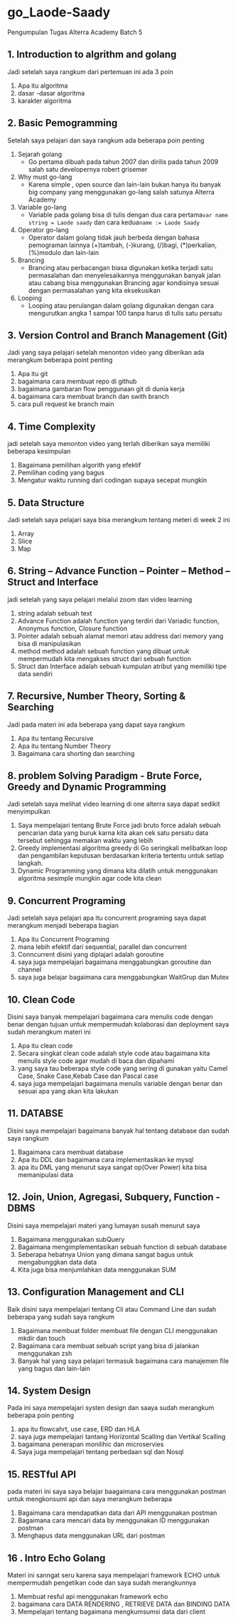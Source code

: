 # go_Laode-Saady

Pengumpulan Tugas Alterra Academy Batch 5

## 1. Introduction to algrithm and golang

Jadi setelah saya rangkum dari pertemuan ini ada 3 poin

1.  Apa itu algoritma
2.  dasar -dasar algoritma
3.  karakter algoritma

## 2. Basic Pemogramming

Setelah saya pelajari dan saya rangkum ada beberapa poin penting

1. Sejarah golang
   - Go pertama dibuah pada tahun 2007 dan dirilis pada tahun 2009 salah satu developernya robert grisemer
2. Why must go-lang
   - Karena simple , open source dan lain-lain bukan hanya itu banyak big company yang menggunakan go-lang salah satunya Alterra Academy
3. Variable go-lang
   - Variable pada golang bisa di tulis dengan dua cara pertama`var name string = Laode saady` dan cara kedua`name := Laode Saady`
4. Operator go-lang
   - Operator dalam golang tidak jauh berbeda dengan bahasa pemograman lainnya (+)tambah, (-)kurang, (/)bagi, (\*)perkalian, (%)modulo dan lain-lain
5. Brancing
   - Brancing atau perbacangan biasa digunakan ketika terjadi satu permasalahan dan menyelesaikannya menggunakan banyak jalan atau cabang bisa menggunakan Brancing agar kondisinya sesuai dengan permasalahan yang kita eksekusikan
6. Looping
   - Looping atau perulangan dalam golang digunakan dengan cara mengurutkan angka 1 sampai 100 tanpa harus di tulis satu persatu

## 3. Version Control and Branch Management (Git)

Jadi yang saya pelajari setelah menonton video yang diberikan ada merangkum beberapa point penting

1. Apa itu git
2. bagaimana cara membuat repo di github
3. bagaimana gambaran flow penggunaan git di dunia kerja
4. bagaimana cara membuat branch dan swith branch
5. cara pull request ke branch main

## 4. Time Complexity

jadi setelah saya menonton video yang terlah diberikan saya memiliki beberapa kesimpulan

1. Bagaimana pemilihan algorith yang efektif
2. Pemilihan coding yang bagus
3. Mengatur waktu running dari codingan supaya secepat mungkin

## 5. Data Structure

Jadi setelah saya pelajari saya bisa merangkum tentang meteri di week 2 ini

1. Array
2. Slice
3. Map

## 6. String – Advance Function – Pointer – Method – Struct and Interface

jadi setelah yang saya pelajari melalui zoom dan video learning

1. string adalah sebuah text
2. Advance Function adalah function yang terdiri dari Variadic function, Anonymus function, Closure function
3. Pointer adalah sebuah alamat memori atau address dari memory yang bisa di manipulasikan
4. method method adalah sebuah function yang dibuat untuk mempermudah kita mengakses struct dari sebuah function
5. Struct dan Interface adalah sebuah kumpulan atribut yang memiliki tipe data sendiri

## 7. Recursive, Number Theory, Sorting & Searching

Jadi pada materi ini ada beberapa yang dapat saya rangkum

1. Apa itu tentang Recursive
2. Apa itu tentang Number Theory
3. Bagaimana cara shorting dan searching

## 8. problem Solving Paradigm - Brute Force, Greedy and Dynamic Programming

Jadi setelah saya melihat video learning di one alterra saya dapat sedikit menyimpulkan

1. Saya mempelajari tentang Brute Force jadi bruto force adalah sebuah pencarian data yang buruk karna kita akan cek satu persatu data tersebut sehingga memakan waktu yang lebih
2. Greedy implementasi algoritma greedy di Go seringkali melibatkan loop dan pengambilan keputusan berdasarkan kriteria tertentu untuk setiap langkah.
3. Dynamic Programming yang dimana kita dilatih untuk menggunakan algoritma sesimple mungkin agar code kita clean

## 9. Concurrent Programing

Jadi setelah saya pelajari apa itu concurrent programing saya dapat merangkum menjadi beberapa bagian

1. Apa itu Concurrent Programing
2. mana lebih efektif dari sequential, parallel dan concurrent
3. Conncurrent disini yang diplajari adalah goroutine
4. saya juga mempelajari bagaimana menggabungkan goroutine dan channel
5. saya juga belajar bagaimana cara menggabungkan WaitGrup dan Mutex

## 10. Clean Code

Disini saya banyak mempelajari bagaimana cara menulis code dengan benar dengan tujuan untuk mempermudah kolaborasi dan deployment saya sudah merangkum materi ini

1. Apa itu clean code
2. Secara singkat clean code adalah style code atau bagaimana kita menulis style code agar mudah di baca dan dipahami
3. yang saya tau beberapa style code yang sering di gunakan yaitu Camel Case, Snake Case,Kebab Case dan Pascal case
4. saya juga mempelajari bagaimana menulis variable dengan benar dan sesuai apa yang akan kita lakukan

## 11. DATABSE

Disini saya mempelajari bagaimana banyak hal tentang database dan sudah saya rangkum

1. Bagaimana cara membuat database
2. Apa itu DDL dan bagaimana cara implementasikan ke mysql
3. apa itu DML yang menurut saya sangat op(Over Power) kita bisa memanipulasi data

## 12. Join, Union, Agregasi, Subquery, Function - DBMS

Disini saya mempelajari materi yang lumayan susah menurut saya

1. Bagaimana menggunakan subQuery
2. Bagaimana mengimplementasikan sebuah function di sebuah database
3. Seberapa hebatnya Union yang dimana sangat bagus untuk mengabunggkan data data
4. Kita juga bisa menjumlahkan data menggunakan SUM

## 13. Configuration Management and CLI

Baik disini saya mempelajari tentang Cli atau Command Line dan sudah beberapa yang sudah saya rangkum

1. Bagaimana membuat folder membuat file dengan CLI menggunakan mkdir dan touch
2. Bagaimana cara membuat sebuah script yang bisa di jalankan menggunakan zsh
3. Banyak hal yang saya pelajari termasuk bagaimana cara manajemen file yang bagus dan lain-lain

## 14. System Design

Pada ini saya mempelajari systen design dan saaya sudah merangkum beberapa poin penting

1. apa itu flowcahrt, use case, ERD dan HLA
2. saya juga mempelajari tantang Horizontal Scalling dan Vertikal Scalling
3. bagaimana penerapan monilihic dan microservies
4. Saya juga mempelajari tentang perbedaan sql dan Nosql

## 15. RESTful API

pada materi ini saya saya belajar baagaimana cara menggunakan postman untuk mengkonsumi api dan saya merangkum beberapa

1. Bagaimana cara mendapatkan data dari API menggunakan postman
2. Bagaimana cara mencari data by menggunakan ID menggunakan postman
3. Menghapus data menggunakan URL dari postman

## 16 . Intro Echo Golang

Materi ini sanngat seru karena saya mempelajari framework ECHO untuk mempermudah pengetikan code dan saya sudah merangkunnya

1. Membuat resful api menggunakan framework echo
2. bagaimana cara DATA RENDERING , RETRIEVE DATA dan BINDING DATA
3. Mempelajari tentang bagaimana mengkumsumsi data dari client
